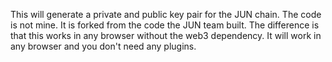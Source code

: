 This will generate a private and public key pair for the JUN chain. The code is not mine. It is forked from the code the JUN team built. The difference is that this works in any browser without the web3 dependency. It will work in any browser and you don't need any plugins.